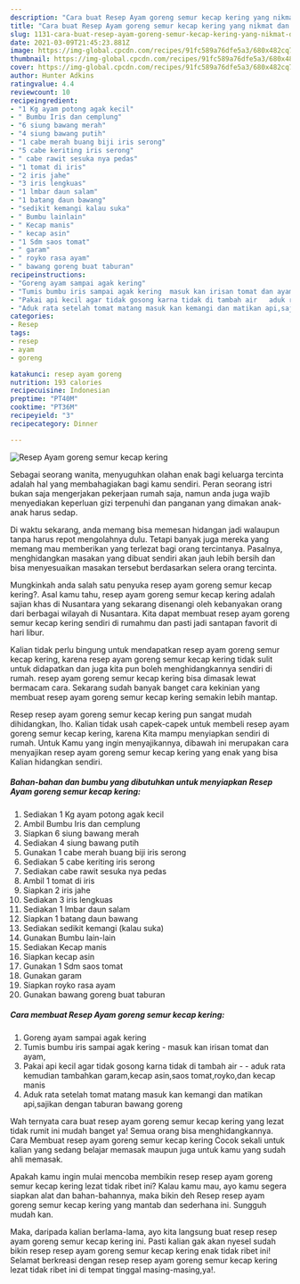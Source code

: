 ```yaml
---
description: "Cara buat Resep Ayam goreng semur kecap kering yang nikmat dan Mudah Dibuat"
title: "Cara buat Resep Ayam goreng semur kecap kering yang nikmat dan Mudah Dibuat"
slug: 1131-cara-buat-resep-ayam-goreng-semur-kecap-kering-yang-nikmat-dan-mudah-dibuat
date: 2021-03-09T21:45:23.881Z
image: https://img-global.cpcdn.com/recipes/91fc589a76dfe5a3/680x482cq70/resep-ayam-goreng-semur-kecap-kering-foto-resep-utama.jpg
thumbnail: https://img-global.cpcdn.com/recipes/91fc589a76dfe5a3/680x482cq70/resep-ayam-goreng-semur-kecap-kering-foto-resep-utama.jpg
cover: https://img-global.cpcdn.com/recipes/91fc589a76dfe5a3/680x482cq70/resep-ayam-goreng-semur-kecap-kering-foto-resep-utama.jpg
author: Hunter Adkins
ratingvalue: 4.4
reviewcount: 10
recipeingredient:
- "1 Kg ayam potong agak kecil"
- " Bumbu Iris dan cemplung"
- "6 siung bawang merah"
- "4 siung bawang putih"
- "1 cabe merah buang biji iris serong"
- "5 cabe keriting iris serong"
- " cabe rawit sesuka nya pedas"
- "1 tomat di iris"
- "2 iris jahe"
- "3 iris lengkuas"
- "1 lmbar daun salam"
- "1 batang daun bawang"
- "sedikit kemangi kalau suka"
- " Bumbu lainlain"
- " Kecap manis"
- " kecap asin"
- "1 Sdm saos tomat"
- " garam"
- " royko rasa ayam"
- " bawang goreng buat taburan"
recipeinstructions:
- "Goreng ayam sampai agak kering"
- "Tumis bumbu iris sampai agak kering  masuk kan irisan tomat dan ayam,"
- "Pakai api kecil agar tidak gosong karna tidak di tambah air   aduk rata kemudian tambahkan garam,kecap asin,saos tomat,royko,dan kecap manis"
- "Aduk rata setelah tomat matang masuk kan kemangi dan matikan api,sajikan dengan taburan bawang goreng"
categories:
- Resep
tags:
- resep
- ayam
- goreng

katakunci: resep ayam goreng 
nutrition: 193 calories
recipecuisine: Indonesian
preptime: "PT40M"
cooktime: "PT36M"
recipeyield: "3"
recipecategory: Dinner

---
```



![Resep Ayam goreng semur kecap kering](https://img-global.cpcdn.com/recipes/91fc589a76dfe5a3/680x482cq70/resep-ayam-goreng-semur-kecap-kering-foto-resep-utama.jpg)

Sebagai seorang wanita, menyuguhkan olahan enak bagi keluarga tercinta adalah hal yang membahagiakan bagi kamu sendiri. Peran seorang istri bukan saja mengerjakan pekerjaan rumah saja, namun anda juga wajib menyediakan keperluan gizi terpenuhi dan panganan yang dimakan anak-anak harus sedap.

Di waktu  sekarang, anda memang bisa memesan hidangan jadi walaupun tanpa harus repot mengolahnya dulu. Tetapi banyak juga mereka yang memang mau memberikan yang terlezat bagi orang tercintanya. Pasalnya, menghidangkan masakan yang dibuat sendiri akan jauh lebih bersih dan bisa menyesuaikan masakan tersebut berdasarkan selera orang tercinta. 



Mungkinkah anda salah satu penyuka resep ayam goreng semur kecap kering?. Asal kamu tahu, resep ayam goreng semur kecap kering adalah sajian khas di Nusantara yang sekarang disenangi oleh kebanyakan orang dari berbagai wilayah di Nusantara. Kita dapat membuat resep ayam goreng semur kecap kering sendiri di rumahmu dan pasti jadi santapan favorit di hari libur.

Kalian tidak perlu bingung untuk mendapatkan resep ayam goreng semur kecap kering, karena resep ayam goreng semur kecap kering tidak sulit untuk didapatkan dan juga kita pun boleh menghidangkannya sendiri di rumah. resep ayam goreng semur kecap kering bisa dimasak lewat bermacam cara. Sekarang sudah banyak banget cara kekinian yang membuat resep ayam goreng semur kecap kering semakin lebih mantap.

Resep resep ayam goreng semur kecap kering pun sangat mudah dihidangkan, lho. Kalian tidak usah capek-capek untuk membeli resep ayam goreng semur kecap kering, karena Kita mampu menyiapkan sendiri di rumah. Untuk Kamu yang ingin menyajikannya, dibawah ini merupakan cara menyajikan resep ayam goreng semur kecap kering yang enak yang bisa Kalian hidangkan sendiri.

<!--inarticleads1-->

##### Bahan-bahan dan bumbu yang dibutuhkan untuk menyiapkan Resep Ayam goreng semur kecap kering:

1. Sediakan 1 Kg ayam potong agak kecil
1. Ambil  Bumbu Iris dan cemplung
1. Siapkan 6 siung bawang merah
1. Sediakan 4 siung bawang putih
1. Gunakan 1 cabe merah buang biji iris serong
1. Sediakan 5 cabe keriting iris serong
1. Sediakan  cabe rawit sesuka nya pedas
1. Ambil 1 tomat di iris
1. Siapkan 2 iris jahe
1. Sediakan 3 iris lengkuas
1. Sediakan 1 lmbar daun salam
1. Siapkan 1 batang daun bawang
1. Sediakan sedikit kemangi (kalau suka)
1. Gunakan  Bumbu lain-lain
1. Sediakan  Kecap manis
1. Siapkan  kecap asin
1. Gunakan 1 Sdm saos tomat
1. Gunakan  garam
1. Siapkan  royko rasa ayam
1. Gunakan  bawang goreng buat taburan




<!--inarticleads2-->

##### Cara membuat Resep Ayam goreng semur kecap kering:

1. Goreng ayam sampai agak kering
1. Tumis bumbu iris sampai agak kering  - masuk kan irisan tomat dan ayam,
1. Pakai api kecil agar tidak gosong karna tidak di tambah air  -  - aduk rata kemudian tambahkan garam,kecap asin,saos tomat,royko,dan kecap manis
1. Aduk rata setelah tomat matang masuk kan kemangi dan matikan api,sajikan dengan taburan bawang goreng




Wah ternyata cara buat resep ayam goreng semur kecap kering yang lezat tidak rumit ini mudah banget ya! Semua orang bisa menghidangkannya. Cara Membuat resep ayam goreng semur kecap kering Cocok sekali untuk kalian yang sedang belajar memasak maupun juga untuk kamu yang sudah ahli memasak.

Apakah kamu ingin mulai mencoba membikin resep resep ayam goreng semur kecap kering lezat tidak ribet ini? Kalau kamu mau, ayo kamu segera siapkan alat dan bahan-bahannya, maka bikin deh Resep resep ayam goreng semur kecap kering yang mantab dan sederhana ini. Sungguh mudah kan. 

Maka, daripada kalian berlama-lama, ayo kita langsung buat resep resep ayam goreng semur kecap kering ini. Pasti kalian gak akan nyesel sudah bikin resep resep ayam goreng semur kecap kering enak tidak ribet ini! Selamat berkreasi dengan resep resep ayam goreng semur kecap kering lezat tidak ribet ini di tempat tinggal masing-masing,ya!.

